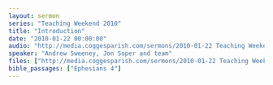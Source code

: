 ```yaml
---
layout: sermon
series: "Teaching Weekend 2010"
title: "Introduction"
date: "2010-01-22 00:00:00"
audio: "http://media.coggesparish.com/sermons/2010-01-22 Teaching Weekend - Introduction.mp3"
speaker: "Andrew Sweeney, Jon Soper and team"
files: ["http://media.coggesparish.com/sermons/2010-01-22 Teaching Weekend - Introduction.pdf"]
bible_passages: ["Ephesians 4"]
---
```

